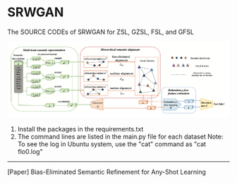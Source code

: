 # SRWGAN
The SOURCE CODEs of SRWGAN for ZSL, GZSL, FSL, and GFSL

![The Structure of SRWGAN](https://github.com/LiangjunFeng/SRWGAN/blob/main/SRWGAN.png)

1. Install the packages in the requirements.txt
2. The command lines are listed in the main.py file for each dataset
Note: To see the log in Ubuntu system, use the "cat" command as "cat flo0.log"   

---------- 
[Paper] Bias-Eliminated Semantic Refinement for Any-Shot Learning   
